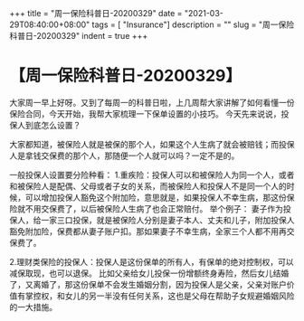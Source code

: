 +++
title = "周一保险科普日-20200329"
date = "2021-03-29T08:40:00+08:00"
tags = [ "Insurance"]
description = ""
slug = "周一保险科普日-20200329"
indent = true
+++

# 【周一保险科普日-20200329】

大家周一早上好呀。又到了每周一的科普日啦，上几周帮大家讲解了如何看懂一份保险合同，今天开始，我帮大家梳理一下保单设置的小技巧。
今天先来说说，投保人到底怎么设置？

大家都知道，被保险人就是被保的那个人，如果这个人生病了就会被赔钱；而投保人是拿钱交保费的那个人，那随便一个人就可以吗？一定不是的。

一般投保人设置要分险种看：
1.重疾险：投保人可以和被保险人为同一个人，或者和被保险人是配偶、父母或者子女的关系，而被保险人和投保人不是同一个人的时候，可以增加投保人豁免这个附加险，意思就是，如果投保人不幸生病，那这份保险就不用交保费了，以后被保险人生病了也会正常赔付。
举个例子：
妻子作为投保人，给一家三口投保，就是被保险人分别是妻子本人、丈夫和儿子，附加投保人豁免附加险，保费都从妻子账户扣。那如果妻子不幸生病，全家三个人都不用再交保费了。

2.理财类保险的投保人：投保人是这份保单的所有人，有保单的绝对控制权，可以减保取现，也可以退保。
比如父亲给女儿投保一份增额终身寿险，然后女儿结婚了，又离婚了，那这份保单不会发生婚姻分割，因为投保人是父亲，父亲对账户价值有掌控权，和女儿的另一半没有任何关系，这也是父母在帮助子女规避婚姻风险的一大措施。